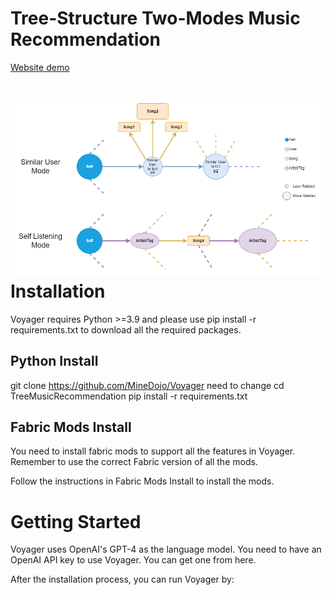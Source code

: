 # Tree-Structure Two-Modes Music Recommendation
[Website demo](http://52.91.131.179)


![alt text](Images/TreeMusicRecommendation_structure_v1_white.png)
Installation
============
Voyager requires Python >=3.9 and please use pip install -r requirements.txt to download all the required packages.

Python Install
--------------
git clone https://github.com/MineDojo/Voyager need to change
cd TreeMusicRecommendation
pip install -r requirements.txt


Fabric Mods Install
-------------------
You need to install fabric mods to support all the features in Voyager. Remember to use the correct Fabric version
of all the mods.

Follow the instructions in Fabric Mods Install to install the mods.

Getting Started
===============
Voyager uses OpenAI's GPT-4 as the language model. You need to have an OpenAI API key to use Voyager. You
can get one from here.

After the installation process, you can run Voyager by:
